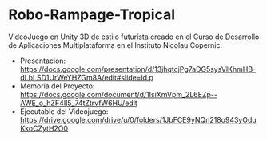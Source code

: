 # Robo-Rampage-Tropical

VideoJuego en Unity 3D de estilo futurísta creado en el Curso de Desarrollo de Aplicaciones Multiplataforma en el Instituto Nicolau Copernic.

* Presentacion: https://docs.google.com/presentation/d/13jhqtcjPg7aDG5sysVlKhmHB-dLbLSD1UrWeYHZGm8A/edit#slide=id.p
* Memoria del Proyecto: https://docs.google.com/document/d/1IsiXmVpm_2L6EZp--AWE_o_hZF4Il5_74tZtrvfW6HU/edit
* Ejecutable del Videojuego: https://drive.google.com/drive/u/0/folders/1JbFCE9yNQn218o943yOduKkoCZytH2O0
